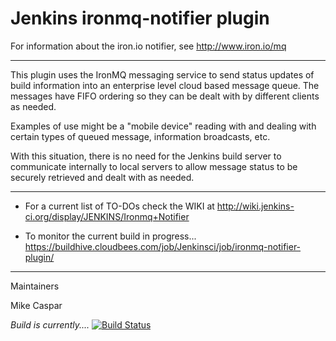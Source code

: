 Jenkins ironmq-notifier plugin
===============

For information about the iron.io notifier, see http://www.iron.io/mq

***
This plugin uses the IronMQ messaging service to send status updates of build information into an enterprise level cloud based message queue.  The messages have FIFO ordering so they can be dealt with by different clients as needed.

Examples of use might be a "mobile device" reading with and dealing with certain types of queued message, information broadcasts, etc.

With this situation, there is no need for the Jenkins build server to communicate internally to local servers to allow message status to be securely retrieved and dealt with as needed.

***

* For a current list of TO-DOs check the WIKI at  http://wiki.jenkins-ci.org/display/JENKINS/Ironmq+Notifier

* To monitor the current build in progress... https://buildhive.cloudbees.com/job/Jenkinsci/job/ironmq-notifier-plugin/


***

Maintainers

Mike Caspar

*Build is currently....*
[![Build Status](https://buildhive.cloudbees.com/job/jenkinsci/job/ironmq-notifier-plugin/badge/icon)](https://buildhive.cloudbees.com/job/jenkinsci/job/ironmq-notifier-plugin/)





